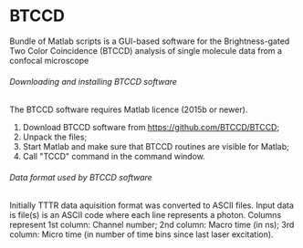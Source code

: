 # BTCCD

Bundle of Matlab scripts is a GUI-based software for the Brightness-gated Two Color Coincidence (BTCCD) analysis of single molecule data from a confocal microscope

###### Downloading and installing BTCCD software
The BTCCD software requires Matlab licence (2015b or newer).
1. Download BTCCD software from https://github.com/BTCCD/BTCCD;
2. Unpack the files;
3. Start Matlab and make sure that BTCCD routines are visible for Matlab;
4. Call "TCCD" command in the command window.

###### Data format used by BTCCD software
Initially TTTR data aquisition format was converted to ASCII files. Input data is file(s) is an ASCII code where each line represents a photon. 
Columns represent
1st column: Channel number;
2nd column: Macro time (in ns);
3rd column: Micro time (in number of time bins since last laser excitation).

 
